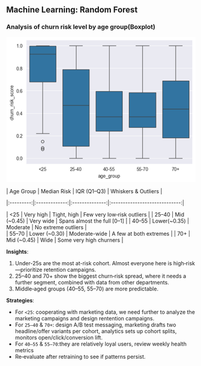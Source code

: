 ## Machine Learning: Random Forest

### Analysis of churn risk level by age group(Boxplot)

![Churn Risk by Age Group](plots/churn_risk_level.png)

| Age Group | Median Risk | IQR (Q1–Q3)    | Whiskers & Outliers             |    

|:---------:|:-------------:|:--------------:|:-----------------------------:|

| <25       | Very high     | Tight, high    | Few very low‐risk outliers    | 
| 25–40     | Mid (~0.45)   | Very wide      | Spans almost the full [0–1]   | 
| 40–55     | Lower(~0.35)  | Moderate       | No extreme outliers           |               
| 55–70     | Lower (~0.30) | Moderate-wide  | A few at both extremes        |
| 70+       | Mid (~0.45)   | Wide           | Some very high churners       | 

**Insights**:

1. Under-25s are the most at-risk cohort. Almost everyone here is high‐risk—prioritize retention campaigns.
2. 25–40 and 70+ show the biggest churn‐risk spread, where it needs a further segment, combined with data from other departments. 
3. Middle‐aged groups (40–55, 55–70) are more predictable.

**Strategies**:
- For `<25`: cooperating with marketing data, we need further to analyze the marketing campaigns and design rentention campaigns.  
- For `25–40` & `70+`: design A/B test messaging, marketing drafts two headline/offer variants per cohort, analytics sets up cohort splits, monitors open/click/conversion lift.
- For `40–55` & `55–70`:they are relatively loyal users, review weekly health metrics 
- Re‐evaluate after retraining to see if patterns persist.

